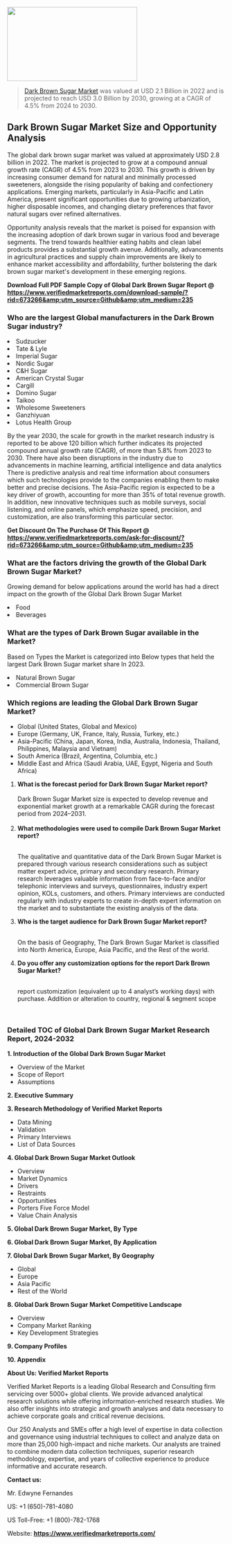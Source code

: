 <img src="https://ffe5etoiles.com/wp-content/uploads/2024/12/MST1-300x171.png" alt="" width="300" height="171" class="alignnone size-medium wp-image-20088" /><blockquote><p><p><a href="https://www.verifiedmarketreports.com/download-sample/?rid=673266&utm_source=Github&utm_medium=235" target="_blank">Dark Brown Sugar Market</a> was valued at USD 2.1 Billion in 2022 and is projected to reach USD 3.0 Billion by 2030, growing at a CAGR of 4.5% from 2024 to 2030.</p></blockquote><p><h2>Dark Brown Sugar Market Size and Opportunity Analysis</h2> <p>The global dark brown sugar market was valued at approximately USD 2.8 billion in 2022. The market is projected to grow at a compound annual growth rate (CAGR) of 4.5% from 2023 to 2030. This growth is driven by increasing consumer demand for natural and minimally processed sweeteners, alongside the rising popularity of baking and confectionery applications. Emerging markets, particularly in Asia-Pacific and Latin America, present significant opportunities due to growing urbanization, higher disposable incomes, and changing dietary preferences that favor natural sugars over refined alternatives.</p> <p>Opportunity analysis reveals that the market is poised for expansion with the increasing adoption of dark brown sugar in various food and beverage segments. The trend towards healthier eating habits and clean label products provides a substantial growth avenue. Additionally, advancements in agricultural practices and supply chain improvements are likely to enhance market accessibility and affordability, further bolstering the dark brown sugar market's development in these emerging regions.</p> </p><p class=""><strong>Download Full PDF Sample Copy of Global Dark Brown Sugar Report @ <a href="https://www.verifiedmarketreports.com/download-sample/?rid=673266&amp;utm_source=Github&amp;utm_medium=235" target="_blank">https://www.verifiedmarketreports.com/download-sample/?rid=673266&amp;utm_source=Github&amp;utm_medium=235</a></strong></p><h3 id="" class="">Who are the largest Global manufacturers in the Dark Brown Sugar industry?</h3><p><li>Sudzucker</li><li> Tate & Lyle</li><li> Imperial Sugar</li><li> Nordic Sugar</li><li> C&H Sugar</li><li> American Crystal Sugar</li><li> Cargill</li><li> Domino Sugar</li><li> Taikoo</li><li> Wholesome Sweeteners</li><li> Ganzhiyuan</li><li> Lotus Health Group</li></p><div class=""><div class="" dir="" data-message-author-role="" data-message-id="" data-message-model-slug=""><div class=""><div class=""><div class=""><div class="" dir="" data-message-author-role="" data-message-id="" data-message-model-slug=""><div class=""><div class=""><p>By the year 2030, the scale for growth in the market research industry is reported to be above 120 billion which further indicates its projected compound annual growth rate (CAGR), of more than 5.8% from 2023 to 2030. There have also been disruptions in the industry due to advancements in machine learning, artificial intelligence and data analytics There is predictive analysis and real time information about consumers which such technologies provide to the companies enabling them to make better and precise decisions. The Asia-Pacific region is expected to be a key driver of growth, accounting for more than 35% of total revenue growth. In addition, new innovative techniques such as mobile surveys, social listening, and online panels, which emphasize speed, precision, and customization, are also transforming this particular sector.</p><p><strong>Get Discount On The Purchase Of This Report @&nbsp; <a href="https://www.verifiedmarketreports.com/ask-for-discount/?rid=673266&amp;utm_source=Github&amp;utm_medium=235" target="_blank">https://www.verifiedmarketreports.com/ask-for-discount/?rid=673266&amp;utm_source=Github&amp;utm_medium=235</a></strong></p></div></div></div></div></div></div></div></div><h3 id="" class="">What are the factors driving the growth of the Global Dark Brown Sugar Market?</h3><p id="" class="">Growing demand for below applications around the world has had a direct impact on the growth of the Global Dark Brown Sugar Market</p><p id="" class=""><li>Food</li><li> Beverages</li></p><h3 id="" class="">What are the types of Dark Brown Sugar available in the Market?</h3><p id="" class="">Based on Types the Market is categorized into Below types that held the largest Dark Brown Sugar market share In 2023.</p><p id="" class=""><li>Natural Brown Sugar</li><li> Commercial Brown Sugar</li></p><h3 id="" class="">Which regions are leading the Global Dark Brown Sugar Market?</h3><ul><li>Global (United States, Global and Mexico)</li><li>Europe (Germany, UK, France, Italy, Russia, Turkey, etc.)</li><li>Asia-Pacific (China, Japan, Korea, India, Australia, Indonesia, Thailand, Philippines, Malaysia and Vietnam)</li><li>South America (Brazil, Argentina, Columbia, etc.)</li><li>Middle East and Africa (Saudi Arabia, UAE, Egypt, Nigeria and South Africa)</li></ul><p><ol><li><strong>What is the forecast period for Dark Brown Sugar Market report?<br /></strong><br /><span data-sheets-root="1" data-sheets-value="{&quot;1&quot;:2,&quot;2&quot;:&quot;XXXX size is expected to develop revenue and exponential market growth at a remarkable CAGR during the forecast period from 2024&ndash;2030.&quot;}" data-sheets-userformat="{&quot;2&quot;:12674,&quot;4&quot;:{&quot;1&quot;:2,&quot;2&quot;:16776960},&quot;10&quot;:2,&quot;11&quot;:0,&quot;15&quot;:&quot;Arial&quot;,&quot;16&quot;:12}">Dark Brown Sugar Market size is expected to develop revenue and exponential market growth at a remarkable CAGR during the forecast period from 2024&ndash;2031.</span><br /><br /></li><li><strong>What methodologies were used to compile Dark Brown Sugar Market report?<br /><br /></strong><p>The qualitative and quantitative data of the&nbsp;Dark Brown Sugar Market is prepared through various research considerations such as subject matter expert advice, primary and secondary research. Primary research leverages valuable information from face-to-face and/or telephonic interviews and surveys, questionnaires, industry expert opinion, KOLs, customers, and others. Primary interviews are conducted regularly with industry experts to create in-depth expert information on the market and to substantiate the existing analysis of the data.&nbsp;</p></li><li><strong>Who is the target audience for Dark Brown Sugar Market report?<br /><br /></strong><p>On the basis of Geography, The&nbsp;Dark Brown Sugar Market is classified into North America, Europe, Asia Pacific, and the Rest of the world.</p></li><li><strong>Do you offer any customization options for the report Dark Brown Sugar Market?<br /><br /></strong><p>report customization (equivalent up to 4 analyst&rsquo;s working days) with purchase. Addition or alteration to country, regional &amp; segment scope</p><p>&nbsp;</p></li></ol></p><h3 id="" class="">Detailed TOC of Global Dark Brown Sugar Market Research Report, 2024-2032</h3><p id="" class=""><strong>1. Introduction of the Global Dark Brown Sugar Market</strong></p><ul><li>Overview of the Market</li><li>Scope of Report</li><li>Assumptions</li></ul><p id="" class=""><strong>2. Executive Summary</strong></p><p id="" class=""><strong>3. Research Methodology of&nbsp;Verified Market Reports</strong></p><ul><li>Data Mining</li><li>Validation</li><li>Primary Interviews</li><li>List of Data Sources</li></ul><p id="" class=""><strong>4. Global Dark Brown Sugar Market Outlook</strong></p><ul><li>Overview</li><li>Market Dynamics</li><li>Drivers</li><li>Restraints</li><li>Opportunities</li><li>Porters Five Force Model</li><li>Value Chain Analysis</li></ul><p id="" class=""><strong>5. Global Dark Brown Sugar Market, By&nbsp;Type</strong></p><p id="" class=""><strong>6. Global Dark Brown Sugar Market, By Application</strong></p><p id="" class=""><strong>7. Global Dark Brown Sugar Market, By Geography</strong></p><ul><li>Global</li><li>Europe</li><li>Asia Pacific</li><li>Rest of the World</li></ul><p id="" class=""><strong>8. Global Dark Brown Sugar Market Competitive Landscape</strong></p><ul><li>Overview</li><li>Company Market Ranking</li><li>Key Development Strategies</li></ul><p id="" class=""><strong>9. Company Profiles</strong></p><p id="" class=""><strong>10. Appendix</strong></p><p id="" class=""><strong>About Us: Verified Market Reports</strong></p><p id="" class="">Verified Market Reports is a leading Global Research and Consulting firm servicing over 5000+ global clients. We provide advanced analytical research solutions while offering information-enriched research studies. We also offer insights into strategic and growth analyses and data necessary to achieve corporate goals and critical revenue decisions.</p><p id="" class="">Our 250 Analysts and SMEs offer a high level of expertise in data collection and governance using industrial techniques to collect and analyze data on more than 25,000 high-impact and niche markets. Our analysts are trained to combine modern data collection techniques, superior research methodology, expertise, and years of collective experience to produce informative and accurate research.</p><p id="" class=""><strong>Contact us:</strong></p><p id="" class="">Mr. Edwyne Fernandes</p><p id="" class="">US: +1 (650)-781-4080</p><p id="" class="">US Toll-Free: +1 (800)-782-1768</p><p id="" class="">Website: <a target="" data-test-app-aware-link=""><strong>https://www.verifiedmarketreports.com/</strong></a></p>
